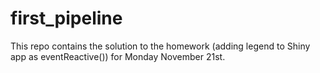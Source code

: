 # first_pipeline
This repo contains the solution to the homework (adding legend to Shiny app as eventReactive()) for Monday November 21st. 
